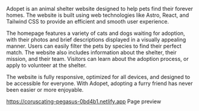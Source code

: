 Adopet is an animal shelter website designed to help pets find their forever homes. The website is built using web technologies like Astro, React, and Tailwind CSS to provide an efficient and smooth user experience.

The homepage features a variety of cats and dogs waiting for adoption, with their photos and brief descriptions displayed in a visually appealing manner. Users can easily filter the pets by species to find their perfect match. The website also includes information about the shelter, their mission, and their team. Visitors can learn about the adoption process, or apply to volunteer at the shelter.

The website is fully responsive, optimized for all devices, and designed to be accessible for everyone. With Adopet, adopting a furry friend has never been easier or more enjoyable.

https://coruscating-pegasus-0bd4b1.netlify.app
Page preview
